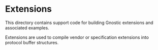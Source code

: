 # Extensions

This directory contains support code for building Gnostic extensions and associated examples.

Extensions are used to compile vendor or specification extensions into protocol buffer structures.
